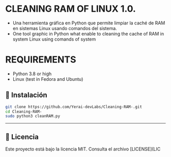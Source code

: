 # CLEANING RAM OF LINUX 1.0.

- Una herramienta gráfica en Python que permite limpiar la caché de RAM en sistemas Linux usando comandos del sistema.
- One tool graphic in Python what enable to cleaning the cache of RAM in system Linux using comands of system

# REQUIREMENTS
- Python 3.8 or high
- Linux (test in Fedora and Ubuntu)

## 🚀 Instalación

```bash
git clone https://github.com/Yerai-devLabs/Cleaning-RAM-.git
cd Cleaning-RAM-
sudo python3 cleanRAM.py
```

---

## 📄 Licencia

Este proyecto está bajo la licencia MIT. Consulta el archivo [LICENSE](LIC

